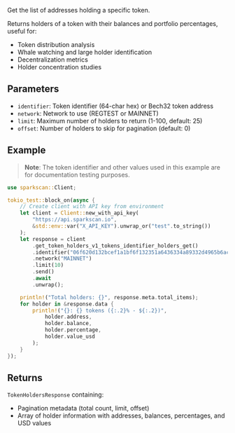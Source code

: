Get the list of addresses holding a specific token.

Returns holders of a token with their balances and portfolio percentages, useful for:
- Token distribution analysis
- Whale watching and large holder identification
- Decentralization metrics
- Holder concentration studies

## Parameters

- `identifier`: Token identifier (64-char hex) or Bech32 token address
- `network`: Network to use (REGTEST or MAINNET)
- `limit`: Maximum number of holders to return (1-100, default: 25)
- `offset`: Number of holders to skip for pagination (default: 0)

## Example

> **Note**: The token identifier and other values used in this example are for documentation testing purposes.

```rust
use sparkscan::Client;

tokio_test::block_on(async {
    // Create client with API key from environment
    let client = Client::new_with_api_key(
        "https://api.sparkscan.io",
        &std::env::var("X_API_KEY").unwrap_or("test".to_string())
    );
    let response = client
        .get_token_holders_v1_tokens_identifier_holders_get()
        .identifier("06f620d132bcef1a1bf6f132351a6436334a89332d4965b6acecf13b78156094")
        .network("MAINNET")
        .limit(10)
        .send()
        .await
        .unwrap();

    println!("Total holders: {}", response.meta.total_items);
    for holder in &response.data {
        println!("{}: {} tokens ({:.2}% - ${:.2})", 
            holder.address,
            holder.balance,
            holder.percentage,
            holder.value_usd
        );
    }
});
```

## Returns

`TokenHoldersResponse` containing:
- Pagination metadata (total count, limit, offset)
- Array of holder information with addresses, balances, percentages, and USD values
